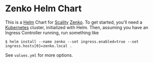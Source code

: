 Zenko Helm Chart
================
This is a [Helm] Chart for [Scality] [Zenko]. To get started, you'll need a
[Kubernetes] cluster, initialized with Helm. Then, assuming you have an Ingress
Controller running, run something like

```shell
$ helm install --name zenko --set ingress.enabled=true --set ingress.hosts[0]=zenko.local .
```

See `values.yml` for more options.

[Helm]: https://helm.sh
[Scality]: https://scality.com
[Zenko]: https://zenko.io
[Kubernetes]: https://kubernetes.io
